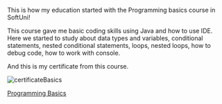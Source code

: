 This is how my education started with the Programming basics course in SoftUni!

This course gave me basic coding skills using Java and how to use IDE.
Here we started to study about data types and variables, conditional statements,
nested conditional statements, loops, nested loops, how to debug code,
how to work with console.


And this is my certificate from this course.

![certificateBasics](https://github.com/RobSunnn/SoftUni---Courses/assets/100959760/e4373c75-0948-4bbb-afc9-d6a5aedc63a1)

[Programming Basics](https://softuni.bg/certificates/details/125310/1d892477 "Learning the basics of programming language Java")
